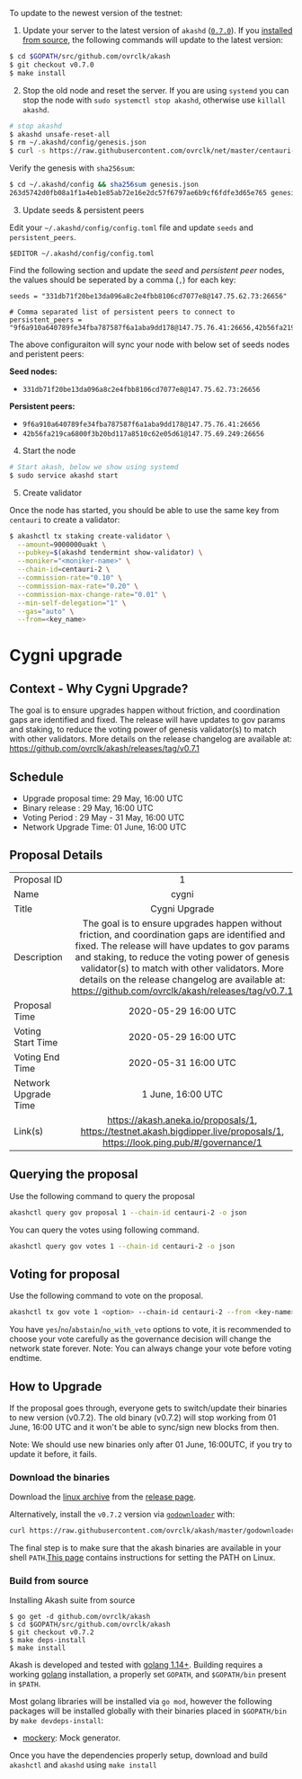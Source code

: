 To update to the newest version of the testnet:

1. Update your server to the latest version of `akashd` ([`0.7.0`](https://github.com/ovrclk/akash/releases/tag/v0.7.0)). If you [installed from source](../guides/install.md#others-from-source), the following commands will update to the latest version:

```bash
$ cd $GOPATH/src/github.com/ovrclk/akash
$ git checkout v0.7.0
$ make install
```

2. Stop the old node and reset the server. If you are using `systemd` you can stop the node with `sudo systemctl stop akashd`, otherwise use `killall akashd`.

```bash
# stop akashd
$ akashd unsafe-reset-all
$ rm ~/.akashd/config/genesis.json
$ curl -s https://raw.githubusercontent.com/ovrclk/net/master/centauri-2/genesis.json > ~/.akashd/config/genesis.json
```

Verify the genesis with `sha256sum`:
```bash
$ cd ~/.akashd/config && sha256sum genesis.json
263d5742d0fb08a1f1a4eb1e85ab72e16e2dc57f6797ae6b9cf6fdfe3d65e765 genesis.json
```

3. Update seeds & persistent peers

Edit your `~/.akashd/config/config.toml` file and update `seeds` and `persistent_peers`.

```
$EDITOR ~/.akashd/config/config.toml
```

Find the following section and update the _seed_ and _persistent peer_ nodes, the values should be seperated by a comma (`,`) for each key:

```
seeds = "331db71f20be13da096a8c2e4fbb8106cd7077e8@147.75.62.73:26656"
```
```
# Comma separated list of persistent peers to connect to
persistent_peers = "9f6a910a640789fe34fba787587f6a1aba9dd178@147.75.76.41:26656,42b56fa219ca6800f3b20bd117a8510c62e05d61@147.75.69.249:26656"
```

The above configuraiton will sync your node with below set of seeds nodes and peristent peers:

**Seed nodes:**
- `331db71f20be13da096a8c2e4fbb8106cd7077e8@147.75.62.73:26656`

**Persistent peers:**
- `9f6a910a640789fe34fba787587f6a1aba9dd178@147.75.76.41:26656`
- `42b56fa219ca6800f3b20bd117a8510c62e05d61@147.75.69.249:26656`

4. Start the node

```bash
# Start akash, below we show using systemd
$ sudo service akashd start
```

5. Create validator

Once the node has started, you should be able to use the same key from `centauri` to create a validator:

```bash
$ akashctl tx staking create-validator \
  --amount=9000000uakt \
  --pubkey=$(akashd tendermint show-validator) \
  --moniker="<moniker-name>" \
  --chain-id=centauri-2 \
  --commission-rate="0.10" \
  --commission-max-rate="0.20" \
  --commission-max-change-rate="0.01" \
  --min-self-delegation="1" \
  --gas="auto" \
  --from=<key_name>
```


# Cygni upgrade

## Context - Why Cygni Upgrade?
The goal is to ensure upgrades happen without friction, and coordination gaps are identified and fixed. The release will have updates to gov params and staking, to reduce the voting power of genesis validator(s) to match with other validators. More details on the release changelog are available at: https://github.com/ovrclk/akash/releases/tag/v0.7.1

## Schedule
- Upgrade proposal time: 29 May, 16:00 UTC
- Binary release : 29 May, 16:00 UTC
- Voting Period : 29 May - 31 May, 16:00 UTC
- Network Upgrade Time: 01 June, 16:00 UTC

## Proposal Details
|    |            |
|----------|:-------------:|
| Proposal ID |  1 |
| Name |    cygni   |
| Title | Cygni Upgrade | 
| Description | The goal is to ensure upgrades happen without friction, and coordination gaps are identified and fixed. The release will have updates to gov params and staking, to reduce the voting power of genesis validator(s) to match with other validators. More details on the release changelog are available at: https://github.com/ovrclk/akash/releases/tag/v0.7.1 |
| Proposal Time | 2020-05-29 16:00 UTC |
| Voting Start Time | 2020-05-29 16:00 UTC |
| Voting End Time | 2020-05-31 16:00 UTC |
| Network Upgrade Time | 1 June, 16:00 UTC |
| Link(s) | https://akash.aneka.io/proposals/1, https://testnet.akash.bigdipper.live/proposals/1, https://look.ping.pub/#/governance/1 |

## Querying the proposal

Use the following command to query the proposal

```sh
akashctl query gov proposal 1 --chain-id centauri-2 -o json
```

You can query the votes using following command.

```sh
akashctl query gov votes 1 --chain-id centauri-2 -o json
```

## Voting for proposal

Use the following command to vote on the proposal.
```sh
akashctl tx gov vote 1 <option> --chain-id centauri-2 --from <key-name>
```

You have `yes`/`no`/`abstain`/`no_with_veto` options to vote, it is recommended to choose your vote carefully as the governance decision will change the network state forever.
Note: You can always change your vote before voting endtime.

## How to Upgrade

If the proposal goes through, everyone gets to switch/update their binaries to new version (v0.7.2). The old binary (v0.7.2) will stop working from 01 June, 16:00 UTC and it won't be able to sync/sign new blocks from then.

Note: We should use new binaries only after 01 June, 16:00UTC, if you try to update it before, it fails.

### Download the binaries

Download the [linux archive](https://github.com/ovrclk/akash/releases/download/v0.7.2/akash_0.7.2_linux_amd64.zip) from the [release page](https://github.com/ovrclk/akash/releases/tag/v0.7.2).

Alternatively, install the `v0.7.2` version via [`godownloader`](https://github.com/goreleaser/godownloader) with:

```sh
curl https://raw.githubusercontent.com/ovrclk/akash/master/godownloader.sh | sh -s -- v0.7.2
```

The final step is to make sure that the akash binaries are available in your shell `PATH`.[This page](https://stackoverflow.com/questions/14637979/how-to-permanently-set-path-on-linux-unix) contains instructions for setting the PATH on Linux.

### Build from source

Installing Akash suite from source

```shell
$ go get -d github.com/ovrclk/akash
$ cd $GOPATH/src/github.com/ovrclk/akash
$ git checkout v0.7.2
$ make deps-install
$ make install
```

Akash is developed and tested with [golang 1.14+](https://golang.org/). Building requires a working [golang](https://golang.org/) installation, a properly set `GOPATH`, and `$GOPATH/bin` present in `$PATH`.

Most golang libraries will be installed via `go mod`, however the following packages will be installed globally with their binaries placed in `$GOPATH/bin` by `make devdeps-install`:

* [mockery](https://github.com/vektra/mockery): Mock generator.

Once you have the dependencies properly setup, download and build `akashctl` and `akashd` using `make install`
